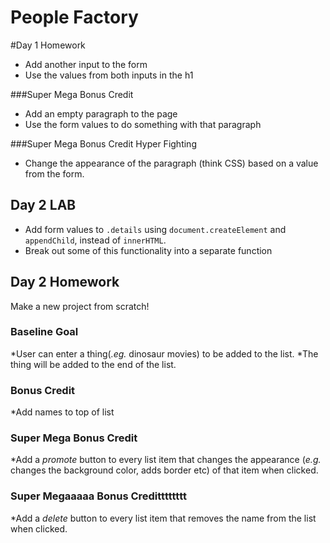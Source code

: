 # People Factory

#Day 1 Homework
* Add another input to the form
* Use the values from both inputs in the h1

###Super Mega Bonus Credit
* Add an empty paragraph to the page
* Use the form values to do something with that paragraph

###Super Mega Bonus Credit Hyper Fighting
* Change the appearance of the paragraph (think CSS) based on a value from the form.

## Day 2 LAB
* Add form values to `.details` using `document.createElement` and `appendChild`, instead of `innerHTML`.
* Break out some of this functionality into a separate function

## Day 2 Homework

Make a new project from scratch! 

### Baseline Goal
*User can enter a thing(_.eg._ dinosaur movies) to be added to the list.
*The thing will be added to the end of the list.

### Bonus Credit
*Add names to top of list

### Super Mega Bonus Credit
*Add a _promote_ button to every list item that changes the appearance (_e.g._ changes the background color, adds border etc) of that item when clicked.

### Super Megaaaaa Bonus Creditttttttt
*Add a _delete_ button to every list item that removes the name from the list when clicked.
